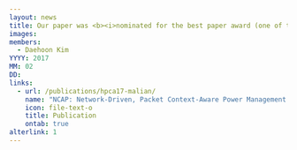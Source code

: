 ```yaml
---
layout: news
title: Our paper was <b><i>nominated for the best paper award (one of top four papers)</i></b> in <b><i>HPCA 2017</i></b>.
images:
members:
  - Daehoon Kim
YYYY: 2017
MM: 02
DD:
links:
  - url: /publications/hpca17-malian/
    name: "NCAP: Network-Driven, Packet Context-Aware Power Management for Client-Server Architecture"
    icon: file-text-o
    title: Publication
    ontab: true
alterlink: 1
---
```

